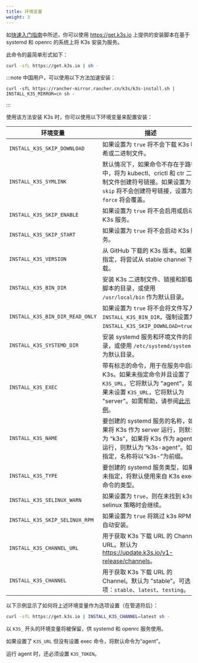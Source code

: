 ```yaml
---
title: 环境变量
weight: 3
---
```


如[快速入门指南](../quick-start/quick-start.md)中所述，你可以使用 https://get.k3s.io 上提供的安装脚本在基于 systemd 和 openrc 的系统上将 K3s 安装为服务。

此命令的最简单形式如下：

```bash
curl -sfL https://get.k3s.io | sh -
```

:::note
中国用户，可以使用以下方法加速安装：
```
curl -sfL https://rancher-mirror.rancher.cn/k3s/k3s-install.sh | INSTALL_K3S_MIRROR=cn sh -
```
:::

使用该方法安装 K3s 时，你可以使用以下环境变量来配置安装：

| 环境变量 | 描述 |
|-----------------------------|---------------------------------------------|
| `INSTALL_K3S_SKIP_DOWNLOAD` | 如果设置为 `true` 将不会下载 K3s 哈希或二进制文件。 |
| `INSTALL_K3S_SYMLINK` | 默认情况下，如果命令不存在于路径中，将为 kubectl、crictl 和 ctr 二进制文件创建符号链接。如果设置为 `skip` 将不会创建符号链接，设置为 `force` 将会覆盖。 |
| `INSTALL_K3S_SKIP_ENABLE` | 如果设置为 `true` 将不会启用或启动 K3s 服务。 |
| `INSTALL_K3S_SKIP_START` | 如果设置为 `true` 将不会启动 K3s 服务。 |
| `INSTALL_K3S_VERSION` | 从 GitHub 下载的 K3s 版本。如果未指定，将尝试从 stable channel 下载。 |
| `INSTALL_K3S_BIN_DIR` | 安装 K3s 二进制文件、链接和卸载脚本的目录，或使用 `/usr/local/bin` 作为默认目录。 |
| `INSTALL_K3S_BIN_DIR_READ_ONLY` | 如果设置为 `true` 将不会将文件写入 `INSTALL_K3S_BIN_DIR`，强制设置为 `INSTALL_K3S_SKIP_DOWNLOAD=true`。 |
| `INSTALL_K3S_SYSTEMD_DIR` | 安装 systemd 服务和环境文件的目录，或使用 `/etc/systemd/system` 作为默认目录。 |
| `INSTALL_K3S_EXEC` | 带有标志的命令，用于在服务中启动 K3s。如果未指定命令并且设置了 `K3S_URL`，它将默认为 "agent"。如果未设置 `K3S_URL`，它将默认为 "server"。如需帮助，请参阅[此示例](../installation/configuration.md#使用安装脚本的选项)。 |
| `INSTALL_K3S_NAME` | 要创建的 systemd 服务的名称，如果将 K3s 作为 server 运行，则默认为 “k3s”，如果将 K3s 作为 agent 运行，则默认为 “k3s-agent”。如果指定，名称将以“k3s-”为前缀。 |
| `INSTALL_K3S_TYPE` | 要创建的 systemd 服务类型，如果未指定，将默认使用来自 K3s exec 命令的类型。 |
| `INSTALL_K3S_SELINUX_WARN` | 如果设置为 `true`，则在未找到 k3s-selinux 策略时会继续。 |
| `INSTALL_K3S_SKIP_SELINUX_RPM` | 如果设置为 `true` 将跳过 k3s RPM 的自动安装。 |
| `INSTALL_K3S_CHANNEL_URL` | 用于获取 K3s 下载 URL 的 Channel URL。默认为 <https://update.k3s.io/v1-release/channels>。 |
| `INSTALL_K3S_CHANNEL` | 用于获取 K3s 下载 URL 的 Channel。默认为 "stable"。可选项：`stable`、`latest`、`testing`。 |

以下示例显示了如何将上述环境变量作为选项设置（在管道符后）：

```bash
curl -sfL https://get.k3s.io | INSTALL_K3S_CHANNEL=latest sh -
```

以 `K3S_` 开头的环境变量将被保留，供 systemd 和 openrc 服务使用。

如果设置了 `K3S_URL` 但没有设置 exec 命令，将默认命令为“agent”。

运行 agent 时，还必须设置 `K3S_TOKEN`。